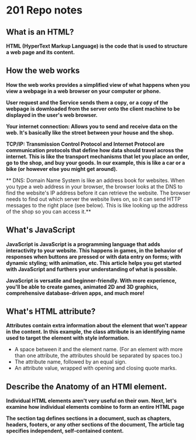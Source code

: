 # 201 Repo notes 

## What is an HTML?

**HTML (HyperText Markup Language) is the code that is used to structure a web page and its content.**

## How the web works ##

**How the web works provides a simplified view of what happens when you view a webpage in a web browser on your computer or phone.**

**User request and the Service sends them a copy, or a copy of the webpage is downloaded from the server onto the client machine to be displayed in the user's web browser.**

**Your internet connection: Allows you to send and receive data on the web. It's basically like the street between your house and the shop.**

**TCP/IP: Transmission Control Protocol and Internet Protocol are communication protocols that define how data should travel across the internet. This is like the transport mechanisms that let you place an order, go to the shop, and buy your goods. In our example, this is like a car or a bike (or however else you might get around).**

** DNS: Domain Name System is like an address book for websites. When you type a web address in your browser, the browser looks at the DNS to find the website's IP address before it can retrieve the website. The browser needs to find out which server the website lives on, so it can send HTTP messages to the right place (see below). This is like looking up the address of the shop so you can access it.** 
 
 
 ## What's JavaScript ##
 
 **JavaScript is JavaScript is a programming language that adds interactivity to your website. This happens in games, in the behavior of responses when buttons are pressed or with data entry on forms; with dynamic styling; with animation, etc. This article helps you get started with JavaScript and furthers your understanding of what is possible.**
 
 **JavaScript is versatile and beginner-friendly. With more experience, you'll be able to create games, animated 2D and 3D graphics, comprehensive database-driven apps, and much more!**
 
 ## What's HTML attribute? ##
 
 **Attributes contain extra information about the element that won't appear in the content. In this example, the class attribute is an identifying name used to target the element with style information.**
 
 - A space between it and the element name. (For an element with more than one attribute, the attributes should be separated by spaces too.) 
 - The attribute name, followed by an equal sign.
 - An attribute value, wrapped with opening and closing quote marks.

## Describe the Anatomy of an HTMl element. ##

**Individual HTML elements aren't very useful on their own. Next, let's examine how individual elements combine to form an entire HTML page**

**The section tag defines sections in a document, such as chapters, headers, footers, or any other sections of the document, The article tag specifies independent, self-contained content.**



 
 


